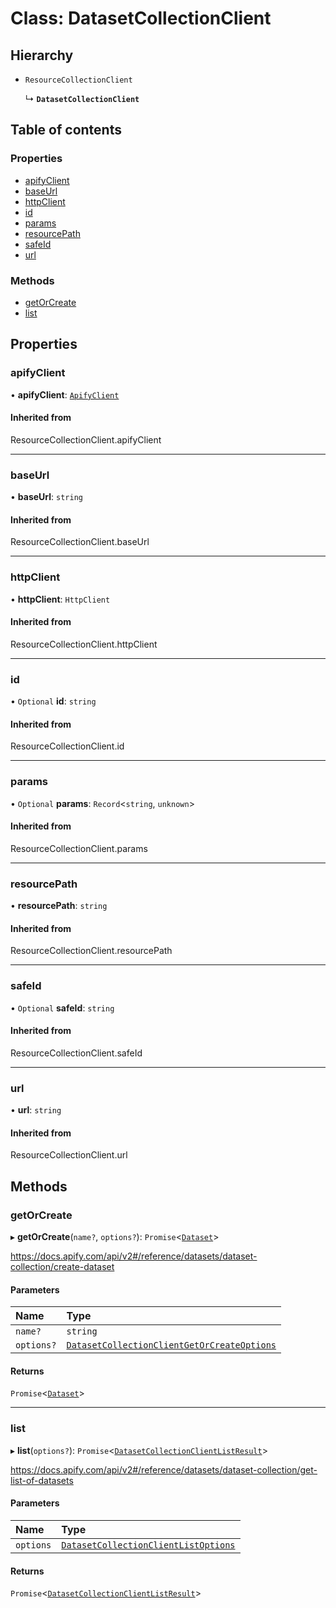 # Class: DatasetCollectionClient

## Hierarchy

- `ResourceCollectionClient`

  ↳ **`DatasetCollectionClient`**

## Table of contents

### Properties

- [apifyClient](DatasetCollectionClient.md#apifyclient)
- [baseUrl](DatasetCollectionClient.md#baseurl)
- [httpClient](DatasetCollectionClient.md#httpclient)
- [id](DatasetCollectionClient.md#id)
- [params](DatasetCollectionClient.md#params)
- [resourcePath](DatasetCollectionClient.md#resourcepath)
- [safeId](DatasetCollectionClient.md#safeid)
- [url](DatasetCollectionClient.md#url)

### Methods

- [getOrCreate](DatasetCollectionClient.md#getorcreate)
- [list](DatasetCollectionClient.md#list)

## Properties

### <a id="apifyclient" name="apifyclient"></a> apifyClient

• **apifyClient**: [`ApifyClient`](ApifyClient.md)

#### Inherited from

ResourceCollectionClient.apifyClient

___

### <a id="baseurl" name="baseurl"></a> baseUrl

• **baseUrl**: `string`

#### Inherited from

ResourceCollectionClient.baseUrl

___

### <a id="httpclient" name="httpclient"></a> httpClient

• **httpClient**: `HttpClient`

#### Inherited from

ResourceCollectionClient.httpClient

___

### <a id="id" name="id"></a> id

• `Optional` **id**: `string`

#### Inherited from

ResourceCollectionClient.id

___

### <a id="params" name="params"></a> params

• `Optional` **params**: `Record`<`string`, `unknown`\>

#### Inherited from

ResourceCollectionClient.params

___

### <a id="resourcepath" name="resourcepath"></a> resourcePath

• **resourcePath**: `string`

#### Inherited from

ResourceCollectionClient.resourcePath

___

### <a id="safeid" name="safeid"></a> safeId

• `Optional` **safeId**: `string`

#### Inherited from

ResourceCollectionClient.safeId

___

### <a id="url" name="url"></a> url

• **url**: `string`

#### Inherited from

ResourceCollectionClient.url

## Methods

### <a id="getorcreate" name="getorcreate"></a> getOrCreate

▸ **getOrCreate**(`name?`, `options?`): `Promise`<[`Dataset`](../interfaces/Dataset.md)\>

https://docs.apify.com/api/v2#/reference/datasets/dataset-collection/create-dataset

#### Parameters

| Name | Type |
| :------ | :------ |
| `name?` | `string` |
| `options?` | [`DatasetCollectionClientGetOrCreateOptions`](../interfaces/DatasetCollectionClientGetOrCreateOptions.md) |

#### Returns

`Promise`<[`Dataset`](../interfaces/Dataset.md)\>

___

### <a id="list" name="list"></a> list

▸ **list**(`options?`): `Promise`<[`DatasetCollectionClientListResult`](../modules.md#datasetcollectionclientlistresult)\>

https://docs.apify.com/api/v2#/reference/datasets/dataset-collection/get-list-of-datasets

#### Parameters

| Name | Type |
| :------ | :------ |
| `options` | [`DatasetCollectionClientListOptions`](../interfaces/DatasetCollectionClientListOptions.md) |

#### Returns

`Promise`<[`DatasetCollectionClientListResult`](../modules.md#datasetcollectionclientlistresult)\>
